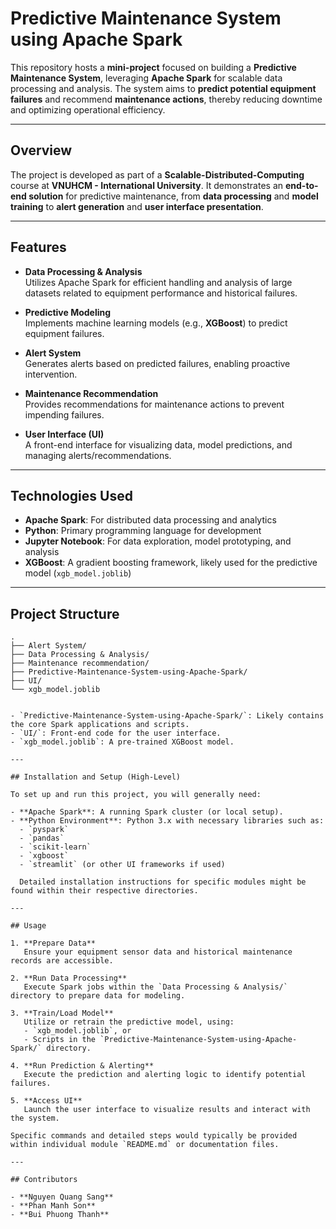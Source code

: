 # Predictive Maintenance System using Apache Spark

This repository hosts a **mini-project** focused on building a **Predictive Maintenance System**, leveraging **Apache Spark** for scalable data processing and analysis. The system aims to **predict potential equipment failures** and recommend **maintenance actions**, thereby reducing downtime and optimizing operational efficiency.

---

## Overview

The project is developed as part of a **Scalable-Distributed-Computing** course at **VNUHCM - International University**. It demonstrates an **end-to-end solution** for predictive maintenance, from **data processing** and **model training** to **alert generation** and **user interface presentation**.

---

## Features

- **Data Processing & Analysis**  
  Utilizes Apache Spark for efficient handling and analysis of large datasets related to equipment performance and historical failures.

- **Predictive Modeling**  
  Implements machine learning models (e.g., **XGBoost**) to predict equipment failures.

- **Alert System**  
  Generates alerts based on predicted failures, enabling proactive intervention.

- **Maintenance Recommendation**  
  Provides recommendations for maintenance actions to prevent impending failures.

- **User Interface (UI)**  
  A front-end interface for visualizing data, model predictions, and managing alerts/recommendations.

---

## Technologies Used

- **Apache Spark**: For distributed data processing and analytics  
- **Python**: Primary programming language for development  
- **Jupyter Notebook**: For data exploration, model prototyping, and analysis  
- **XGBoost**: A gradient boosting framework, likely used for the predictive model (`xgb_model.joblib`)

---

## Project Structure

```text
.
├── Alert System/
├── Data Processing & Analysis/
├── Maintenance recommendation/
├── Predictive-Maintenance-System-using-Apache-Spark/
├── UI/
└── xgb_model.joblib


- `Predictive-Maintenance-System-using-Apache-Spark/`: Likely contains the core Spark applications and scripts.
- `UI/`: Front-end code for the user interface.
- `xgb_model.joblib`: A pre-trained XGBoost model.

---

## Installation and Setup (High-Level)

To set up and run this project, you will generally need:

- **Apache Spark**: A running Spark cluster (or local setup).
- **Python Environment**: Python 3.x with necessary libraries such as:
  - `pyspark`
  - `pandas`
  - `scikit-learn`
  - `xgboost`
  - `streamlit` (or other UI frameworks if used)

  Detailed installation instructions for specific modules might be found within their respective directories.

---

## Usage

1. **Prepare Data**  
   Ensure your equipment sensor data and historical maintenance records are accessible.

2. **Run Data Processing**  
   Execute Spark jobs within the `Data Processing & Analysis/` directory to prepare data for modeling.

3. **Train/Load Model**  
   Utilize or retrain the predictive model, using:
   - `xgb_model.joblib`, or  
   - Scripts in the `Predictive-Maintenance-System-using-Apache-Spark/` directory.

4. **Run Prediction & Alerting**  
   Execute the prediction and alerting logic to identify potential failures.

5. **Access UI**  
   Launch the user interface to visualize results and interact with the system.

Specific commands and detailed steps would typically be provided within individual module `README.md` or documentation files.

---

## Contributors

- **Nguyen Quang Sang**
- **Phan Manh Son**
- **Bui Phuong Thanh**

